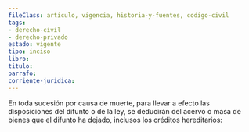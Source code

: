 ```yaml
---
fileClass: articulo, vigencia, historia-y-fuentes, codigo-civil
tags:
- derecho-civil
- derecho-privado
estado: vigente
tipo: inciso
libro:
titulo:
parrafo:
corriente-juridica:
---
```

En toda sucesión por causa de muerte, para llevar a efecto las disposiciones del difunto o de la ley, se deducirán del acervo o masa de bienes que el difunto ha dejado, inclusos los créditos hereditarios: